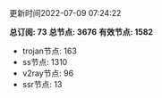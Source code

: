 更新时间2022-07-09 07:24:22

**总订阅: 73**
**总节点: 3676**
**有效节点: 1582**
- trojan节点: 163
- ss节点: 1310
- v2ray节点: 96
- ssr节点: 13
